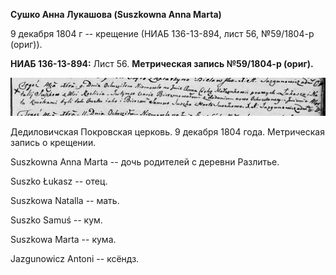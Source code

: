 **Сушко Анна Лукашова (Suszkowna Anna Marta)**

9 декабря 1804 г -- крещение (НИАБ 136-13-894, лист 56, №59/1804-р
(ориг)).

**НИАБ 136-13-894:** Лист 56. **Метрическая запись №59/1804-р (ориг).**

![](./media/b2bed5816842466ca06675e35e0295a09bc23b2e.png)

Дедиловичская Покровская церковь. 9 декабря 1804 года. Метрическая
запись о крещении.

Suszkowna Anna Marta -- дочь родителей с деревни Разлитье.

Suszko Łukasz -- отец.

Suszkowa Natalla -- мать.

Suszko Samuś -- кум.

Suszkowa Marta -- кума.

Jazgunowicz Antoni -- ксёндз.
